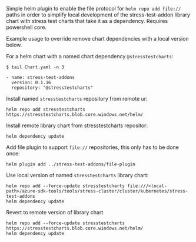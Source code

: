 Simple helm plugin to enable the file protocol for `helm repo add file://` paths in order to simplify
local development of the stress-test-addon library chart with stress test charts that take it as a dependency.
Requires powershell core.

Example usage to override remove chart dependencies with a local version below.

For a helm chart with a named chart dependency `@stresstestcharts`:

```
$ tail Chart.yaml -n 3

- name: stress-test-addons
  version: 0.1.16
  repository: "@stresstestcharts"
```

Install named `stresstestcharts` repository from remote ur:

```
helm repo add stresstestcharts https://stresstestcharts.blob.core.windows.net/helm/
```

Install remote library chart from stresstestcharts repositor:

```
helm dependency update
```

Add file plugin to support `file://` repositories, this only has to be done once:

```
helm plugin add ../stress-test-addons/file-plugin
```

Use local version of named `stresstestcharts` library chart:

```
helm repo add --force-update stresstestcharts file:///<local-path>/azure-sdk-tools/tools/stress-cluster/cluster/kubernetes/stress-test-addons
helm dependency update
```

Revert to remote version of library chart

```
helm repo add --force-update stresstestcharts https://stresstestcharts.blob.core.windows.net/helm/
helm dependency update
```
